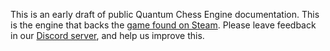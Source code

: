 This is an early draft of public Quantum Chess Engine documentation. This is the engine that backs the [game found on Steam](https://store.steampowered.com/app/453870/Quantum_Chess/). Please leave feedback in our [Discord server](https://discord.gg/dCBeKAU7m2), and help us improve this.